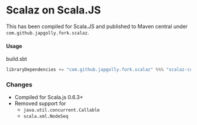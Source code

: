# Scalaz on Scala.JS

This has been compiled for Scala.JS and published to Maven central under `com.github.japgolly.fork.scalaz`.

#### Usage
build.sbt
```scala
libraryDependencies += "com.github.japgolly.fork.scalaz" %%% "scalaz-core" % "7.1.3"
```

### Changes
* Compiled for Scala.js 0.6.3+
* Removed support for
  * `java.util.concurrent.Callable`
  * `scala.xml.NodeSeq`
